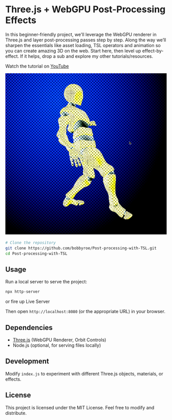 # Three.js + WebGPU Post-Processing Effects

In this beginner-friendly project, we'll leverage the WebGPU renderer in Three.js and layer post-processing passes step by step. Along the way we’ll sharpen the essentials like asset loading, TSL operators and animation so you can create amazing 3D on the web. Start here, then level up effect-by-effect. If it helps, drop a sub and explore my other tutorials/resources.

Watch the tutorial on [YouTube]()

![image](./post-shot.png)


```sh
# Clone the repository
git clone https://github.com/bobbyroe/Post-processing-with-TSL.git
cd Post-processing-with-TSL
```

## Usage
Run a local server to serve the project:

```sh
npx http-server
```
or fire up Live Server

Then open `http://localhost:8080` (or the appropriate URL) in your browser.

## Dependencies
- [Three.js](https://threejs.org/) (WebGPU Renderer, Orbit Controls)
- Node.js (optional, for serving files locally)

## Development
Modify `index.js` to experiment with different Three.js objects, materials, or effects.

## License
This project is licensed under the MIT License. Feel free to modify and distribute.

